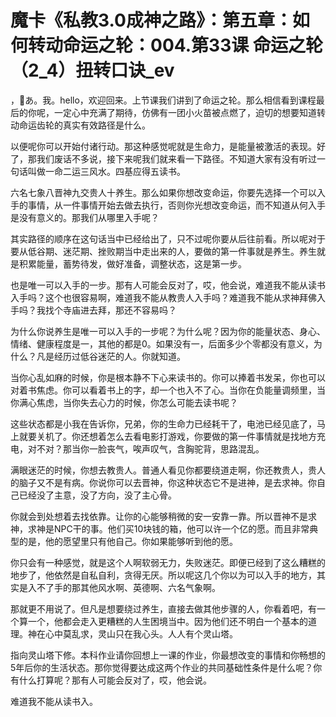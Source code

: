 # 魔卡《私教3.0成神之路》：第五章：如何转动命运之轮：004.第33课 命运之轮（2_4）扭转口诀_ev

，🎼あ。我。hello，欢迎回来。上节课我们讲到了命运之轮。那么相信看到课程最后的你呢，一定心中充满了期待，仿佛有一团小火苗被点燃了，迫切的想要知道转动命运齿轮的真实有效路径是什么。

以便呢你可以开始付诸行动。那这种感觉呢就是生命力，是能量被激活的表现。好了，那我们废话不多说，接下来呢我们就来看一下路径。不知道大家有没有听过一句话叫做一命二运三风水。四基应得五读书。

六名七象八晋神九交贵人十养生。那么如果你想改变命运，你要先选择一个可以入手的事情，从一件事情开始去做去执行，否则你光想改变命运，而不知道从何入手是没有意义的。那我们从哪里入手呢？

其实路径的顺序在这句话当中已经给出了，只不过呢你要从后往前看。所以呢对于要从低谷期、迷茫期、挫败期当中走出来的人，要做的第一件事就是养生。养生就是积累能量，蓄势待发，做好准备，调整状态，这是第一步。

也是唯一可以入手的一步。那有人可能会反对了，哎，他会说，难道我不能从读书入手吗？这个也很容易啊，难道我不能从教贵人入手吗？难道我不能从求神拜佛入手吗？我找个寺庙进去拜，那还不容易吗？

为什么你说养生是唯一可以入手的一步呢？为什么呢？因为你的能量状态、身心、情绪、健康程度是一，其他的都是0。如果没有一，后面多少个零都没有意义，为什么？凡是经历过低谷迷茫的人。你就知道。

当你心乱如麻的时候，你是根本静不下心来读书的。你可以捧着书发呆，你也可以对着书焦虑。你可以看着书上的字，却一个也入不了心。当你在负能量调频里，当你满心焦虑，当你失去心力的时候，你怎么可能去读书呢？

这些状态都是小我在告诉你，兄弟，你的生命力已经耗干了，电池已经见底了，马上就要关机了。你还想着怎么去看电影打游戏，你要做的第一件事情就是找地方充电，对不对？那当你一脸丧气，唉声叹气，含胸驼背，思路混乱。

满眼迷茫的时候，你想去教贵人。普通人看见你都要绕道走啊，你还教贵人，贵人的脑子又不是有病。你说你可以去晋神，你这种状态它不是进神，是去求神。你自己已经没了主意，没了方向，没了主心骨。

你就会到处想着去找依靠。让你的心能够稍微的安一安靠一靠。所以晋神不是求神，求神是NPC干的事。他们买10块钱的箱，他可以许一个亿的愿。而且非常典型的是，他的愿望里只有他自己。你如果能够听到他的愿。

你只会有一种感觉，就是这个人啊软弱无力，失败迷茫。即便已经到了这么糟糕的地步了，他依然是自私自利，贪得无厌。所以呢这几个你以为可以入手的地方，其实是入不了手的那其他风水啊、英德啊、六名气象啊。

那就更不用说了。但凡是想要绕过养生，直接去做其他步骤的人，你看着吧，有一个算一个，他都会走入更糟糕的人生困境当中。因为他们还不明白一个基本的道理。神在心中莫乱求，灵山只在我心头。人人有个灵山塔。

指向灵山塔下修。本科作业请你回想上一课的作业，你最想改变的事情和你畅想的5年后你的生活状态。那你觉得要达成这两个作业的共同基础性条件是什么呢？你有什么打算呢？那有人可能会反对了，哎，他会说。

难道我不能从读书入。